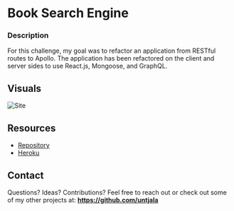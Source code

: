 # Book Search Engine
### Description
For this challenge, my goal was to refactor an application from RESTful routes to Apollo. The application has been refactored on the client and server sides to use React.js, Mongoose, and GraphQL.

## Visuals 
![Site](public/Google-Book-Search.png)

## Resources 
 * [Repository](https://github.com/untjala/book-search-engine)
 * [Heroku](https://untjala.github.io/react-portfolio/)

## Contact
Questions? Ideas? Contributions? Feel free to reach out or check out some of my other projects at: **https://github.com/untjala**
